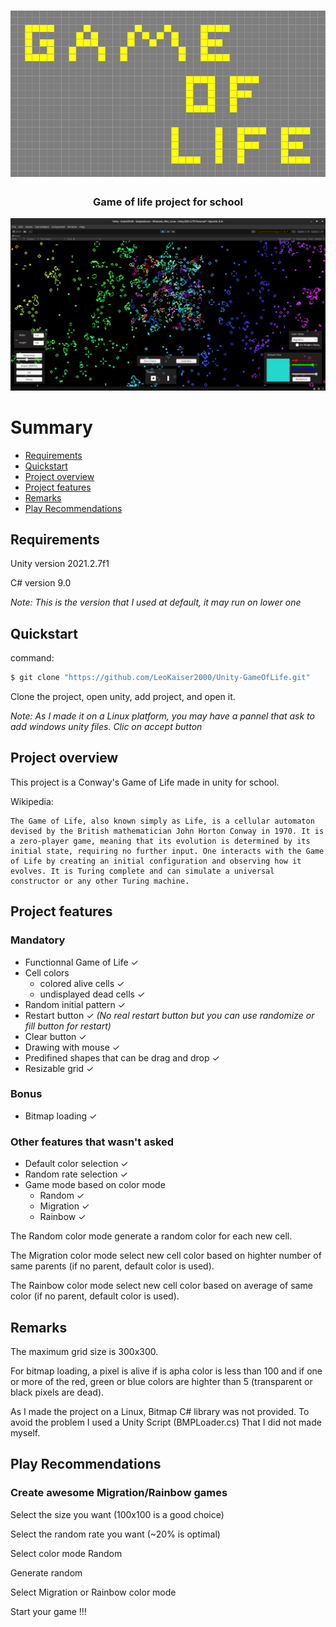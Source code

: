 <h1 align='center'>
<img src='/ReadmeAssets/GameOfLifeTitle.png' alt='Title Game Of Life'/>
</h1>

<h3 align='center'>
Game of life project for school
</h3>

<p align='center'>
<img src='/ReadmeAssets/GameOfLifeScreenShot.png'/>
</p>

# Summary
* [Requirements](#requirements)
* [Quickstart](#quickstart)
* [Project overview](#projectOverview)
* [Project features](#projectFeatures)
* [Remarks](#remarks)
* [Play Recommendations](#playRecommandations)


## <a name='requirements'>Requirements</a>
Unity version 2021.2.7f1

C# version 9.0

*Note: This is the version that I used at default, it may run on lower one*

## <a name='quickstart'>Quickstart</a>

command:

```bash
$ git clone "https://github.com/LeoKaiser2000/Unity-GameOfLife.git"
```
Clone the project, open unity, add project, and open it.

*Note: As I made it on a Linux platform, you may have a pannel that ask to add windows unity files. Clic on accept button*

## <a name='projectOverview'>Project overview</a>

This project is a Conway's Game of Life made in unity for school.

Wikipedia:
```
The Game of Life, also known simply as Life, is a cellular automaton devised by the British mathematician John Horton Conway in 1970. It is a zero-player game, meaning that its evolution is determined by its initial state, requiring no further input. One interacts with the Game of Life by creating an initial configuration and observing how it evolves. It is Turing complete and can simulate a universal constructor or any other Turing machine.
```

## <a name='projectFeatures'>Project features</a>

### Mandatory

* Functionnal Game of Life ✓
* Cell colors
    * colored alive cells ✓
    * undisplayed dead cells ✓
* Random initial pattern ✓
* Restart button  ✓ *(No real restart button but you can use randomize or fill button for restart)*
* Clear button ✓
* Drawing with mouse ✓
* Predifined shapes that can be drag and drop ✓
* Resizable grid ✓

### Bonus

* Bitmap loading ✓

### Other features that wasn't asked

* Default color selection ✓
* Random rate selection ✓
* Game mode based on color mode
    * Random ✓
    * Migration ✓
    * Rainbow ✓

The Random color mode generate a random color for each new cell.

The Migration color mode select new cell color based on highter number of same parents (if no parent, default color is used).

The Rainbow color mode select new cell color based on average of same color (if no parent, default color is used).

## <a name='remarks'>Remarks</a>

The maximum grid size is 300x300.

For bitmap loading, a pixel is alive if is apha color is less than 100 and if one or more of the red, green or blue colors are highter than 5 (transparent or black pixels are dead).

As I made the project on a Linux, Bitmap C# library was not provided. To avoid the problem I used a Unity Script (BMPLoader.cs) That I did not made myself.


## <a name='playRecommandations'>Play Recommendations</a>

### Create awesome Migration/Rainbow games

Select the size you want (100x100 is a good choice)

Select the random rate you want (~20% is optimal)

Select color mode Random

Generate random

Select Migration or Rainbow color mode

Start your game !!!
